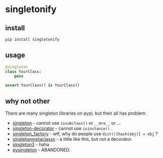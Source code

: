# singletonify

## install

``` cmd
pip install singletonify
```

## usage

``` py
@singleton
class YourClass:
    pass

assert YourClass() is YourClass()
```

## why not other

There are many singleton libraries on pypi, but their all has problem:

* [singleton](https://pypi.python.org/pypi/singleton) - cannot use `issubclass()` or `__mro__` or ...
* [singleton-decorator](https://pypi.python.org/pypi/singleton-decorator) - cannot use `isinstance()` .
* [singleton_factory](https://pypi.python.org/pypi/singleton_factory) - wtf, why do people use `dict()[hash(obj)] = obj` ?
* [singletonmetaclasss](https://pypi.python.org/pypi/singletonmetaclasss/0.1) - a little like this, but not a decorator.
* [singleton3](https://pypi.python.org/pypi/singleton3) - haha
* [pysingleton](https://pypi.python.org/pypi/pysingleton) - ABANDONED.



